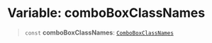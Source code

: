 # Variable: comboBoxClassNames

> `const` **comboBoxClassNames**: [`ComboBoxClassNames`](../type-aliases/ComboBoxClassNames.md)
